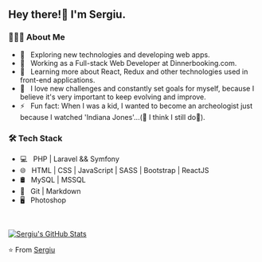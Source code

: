 <h2> Hey there!👋 I'm Sergiu.</h2>

<h3> 👨🏻‍💻 About Me </h3>

- 🤔 &nbsp; Exploring new technologies and developing web apps.
- 💼 &nbsp; Working as a Full-stack Web Developer at Dinnerbooking.com.
- 🌱 &nbsp; Learning more about React, Redux and other technologies used in front-end applications.
- 💪 &nbsp; I love new challenges and constantly set goals for myself, because I believe it's very important to keep evolving and improve.
- ⚡ &nbsp; Fun fact: When I was a kid, I wanted to become an archeologist just because I watched 'Indiana Jones'...(🤫 I think I still do🤔).

<h3>🛠 Tech Stack</h3>

- 💻 &nbsp; PHP | Laravel && Symfony
- 🌐 &nbsp; HTML | CSS | JavaScript | SASS | Bootstrap | ReactJS
- 🛢 &nbsp; MySQL | MSSQL
- 🔧 &nbsp; Git | Markdown
- 🖥 &nbsp; Photoshop

<br/>

[![Sergiu's GitHub Stats](https://github-readme-stats.vercel.app/api?username=5ergiu&show_icons=true)](https://github.com/Bucegos)

⭐️ From [Sergiu](https://github.com/5ergiu)
